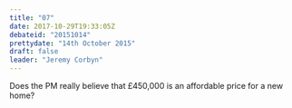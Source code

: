 ```yaml
---
title: "07"
date: 2017-10-29T19:33:05Z
debateid: "20151014"
prettydate: "14th October 2015"
draft: false
leader: "Jeremy Corbyn"
---
```


Does the PM really believe that £450,000 is an affordable price for a new home?